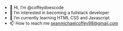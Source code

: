 - 👋 Hi, I’m @coffeydoescode
- 👀 I’m interested in becoming a fullstack developer
- 🌱 I’m currently learning HTML CSS and Javascript
- 📫 How to reach me seanmichaelcoffey98@gmail.com

<!---
coffeydoescode/coffeydoescode is a ✨ special ✨ repository because its `README.md` (this file) appears on your GitHub profile.
You can click the Preview link to take a look at your changes.
--->
